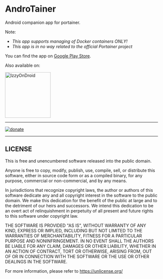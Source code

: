 # AndroTainer
Android companion app for portainer.

Note: 
- _This app supports managing of Docker containers ONLY!_
- *This app is in no way related to the official Portainer project*

You can find the app on [Google Play Store](https://play.google.com/store/apps/details?id=com.dokeraj.androtainer).

Also available on: 

<a href="https://apt.izzysoft.de/fdroid/index/apk/com.dokeraj.androtainer/"> <img src="https://gitlab.com/IzzyOnDroid/repo/-/raw/master/assets/IzzyOnDroid.png" alt="IzzyOnDroid" width="150"/> </a>


---------------------------------------------
[![donate](https://i.imgur.com/BTVI4EQ.png)](https://donate.dokeraj.cc)

------------------------------------------------

## LICENSE

This is free and unencumbered software released into the public domain.

Anyone is free to copy, modify, publish, use, compile, sell, or distribute this software, either in source code form or as a compiled binary, for any purpose, commercial or non-commercial, and by any means.

In jurisdictions that recognize copyright laws, the author or authors of this software dedicate any and all copyright interest in the software to the public domain. We make this dedication for the benefit of the public at large and to the detriment of our heirs and successors. We intend this dedication to be an overt act of relinquishment in perpetuity of all present and future rights to this software under copyright law.

THE SOFTWARE IS PROVIDED "AS IS", WITHOUT WARRANTY OF ANY KIND, EXPRESS OR IMPLIED, INCLUDING BUT NOT LIMITED TO THE WARRANTIES OF MERCHANTABILITY, FITNESS FOR A PARTICULAR PURPOSE AND NONINFRINGEMENT. IN NO EVENT SHALL THE AUTHORS BE LIABLE FOR ANY CLAIM, DAMAGES OR OTHER LIABILITY, WHETHER IN AN ACTION OF CONTRACT, TORT OR OTHERWISE, ARISING FROM, OUT OF OR IN CONNECTION WITH THE SOFTWARE OR THE USE OR OTHER DEALINGS IN THE SOFTWARE.

For more information, please refer to <https://unlicense.org/>
